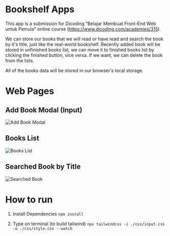 # Bookshelf Apps

This app is a submission for Dicoding "Belajar Membuat Front-End Web untuk Pemula" online course (https://www.dicoding.com/academies/315).

We can store our books that we will read or have read and search the book by it's title, just like the real-world bookshelf. Recently added book will be stored in unfinished books list, we can move it to finished books list by clicking the finished button, vice versa. If we want, we can delete the book from the lists.

All of the books data will be stored in our browser's local storage.

# Web Pages

## Add Book Modal (Input)

![Add Book Modal](https://user-images.githubusercontent.com/66102026/167974568-978164c9-c450-44fe-88ac-311c0764e8c6.jpg)

## Books List

![Books List](https://user-images.githubusercontent.com/66102026/167974588-bba9272a-3b09-49f7-aa75-57466558df6e.jpg)

## Searched Book by Title

![Searched Book](https://user-images.githubusercontent.com/66102026/167974618-649649bd-b46a-45fa-94e2-c0b81745c88f.jpg)

# How to run
1. Install Dependencies
`npm install`

2. Type on terminal (to build tailwind)
`npx tailwindcss -i ./css/input.css -o ./css/style.css --watch`
